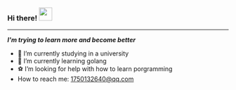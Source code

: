 ### Hi there! <img src="https://raw.githubusercontent.com/MartinHeinz/MartinHeinz/master/wave.gif" width="30px">
---
***I'm trying to learn more and become better***
- 🍻 I’m currently studying in a university
- 🤔 I’m currently learning golang
- ⚽ I’m looking for help with how to learn porgramming
-  How to reach me: <1750132640@qq.com>
<!-- <p align="center">
<img height="200" src="https://github-readme-stats.vercel.app/api?username=shplume&count_private=true&show_icons=true"/>
<img height="200" src="https://github-readme-stats.vercel.app/api/top-langs/?username=shplume&hide=html,jupyter+notebook&count_private=true&show_icons=true"/>
</p>
 -->
